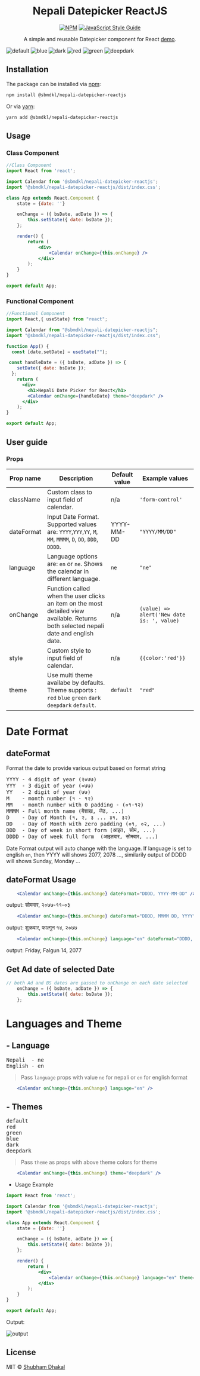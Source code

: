 <div align="center">

<!--lint ignore no-dead-urls-->

# Nepali Datepicker ReactJS
[![NPM](https://img.shields.io/npm/v/@sbmdkl/nepali-datepicker-reactjs.svg)](https://www.npmjs.com/package/@sbmdkl/nepali-datepicker-reactjs) [![JavaScript Style Guide](https://img.shields.io/badge/code_style-standard-brightgreen.svg)](https://standardjs.com)

A simple and reusable Datepicker component for React <a href="https://codesandbox.io/s/winter-http-vcou3?file=/src/App.js">demo</a>.

</div>

![default](https://raw.githubusercontent.com/sbmdkl/nepali-datepicker-reactjs/main/blob/images/12e57f6d-a2ee-4352-8b73-85971acdf06d.png ':size=260x260')
![blue](https://raw.githubusercontent.com/sbmdkl/nepali-datepicker-reactjs/main/blob/images/bc421c42-711a-438e-878c-53cffcb0db77.png ':size=260x260')
![dark](https://raw.githubusercontent.com/sbmdkl/nepali-datepicker-reactjs/main/blob/images/97c76561-56b3-4ce3-85fb-2ad7b8d2427b.png ':size=260x260')
![red](https://raw.githubusercontent.com/sbmdkl/nepali-datepicker-reactjs/main/blob/images/27a40071-390f-4908-8c58-7dd912840a99.png ':size=260x260')
![green](https://raw.githubusercontent.com/sbmdkl/nepali-datepicker-reactjs/main/blob/images/8ff06f5e-cd55-40e0-8d8a-fa9a9e3a06e6.png ':size=260x260')
![deepdark](https://raw.githubusercontent.com/sbmdkl/nepali-datepicker-reactjs/main/blob/images/ed397da4-a4eb-4269-8d6a-b03714c25bc2.png ':size=260x260')

## Installation
The package can be installed via [npm](https://github.com/npm/cli):
```bash
npm install @sbmdkl/nepali-datepicker-reactjs
```
Or via [yarn](https://github.com/yarnpkg/yarn):

```bash
yarn add @sbmdkl/nepali-datepicker-reactjs
```

## Usage

### Class Component
```jsx
//Class Component
import React from 'react';

import Calendar from '@sbmdkl/nepali-datepicker-reactjs';
import '@sbmdkl/nepali-datepicker-reactjs/dist/index.css';

class App extends React.Component {
	state = {date: ''}

	onChange = ({ bsDate, adDate }) => {
		this.setState({ date: bsDate });
	};

	render() {
		return (
			<div>
				<Calendar onChange={this.onChange} />
			</div>
		);
	}
}

export default App;

```
### Functional Component
```jsx
//Functional Component
import React,{ useState} from "react";

import Calendar from "@sbmdkl/nepali-datepicker-reactjs";
import "@sbmdkl/nepali-datepicker-reactjs/dist/index.css";

function App() {
  const [date,setDate] = useState("");

 const handleDate = ({ bsDate, adDate }) => {
    setDate({ date: bsDate });
  };
    return (
      <div>
        <h1>Nepali Date Picker for React</h1>
        <Calendar onChange={handleDate} theme="deepdark" />
      </div>
    );
}

export default App;


```
## User guide

### Props

|Prop name|Description|Default value|Example values|
|----|----|----|----|
|className|Custom class to input field of calendar.|n/a|`'form-control'`|
|dateFormat|Input Date Format. Supported values are: `YYYY`,`YYY`,`YY`, `M`, `MM`, `MMMM`, `D`, `DD`, `DDD`, `DDDD`.|YYYY-MM-DD|`"YYYY/MM/DD"`|
|language|Language options are: `en` or `ne`. Shows the calendar in different language.| `ne` |`"ne"`|
|onChange|Function called when the user clicks an item on the most detailed view available. Returns both selected nepali date and english date.|n/a|`(value) => alert('New date is: ', value)`|
|style|Custom style to input field of calendar.|n/a|`{{color:'red'}}`|
|theme|Use multi theme availabe by defaults. Theme supports : `red` `blue` `green` `dark` `deepdark` `default`.|`default`|`"red"`|

# Date Format
## dateFormat
Format the date to provide various output based on format string
<pre>
YYYY - 4 digit of year (२०७७)
YYY  - 3 digit of year (०७७)
YY   - 2 digit of year (७७)
M    - month number (१ - १२)
MM   - month number with 0 padding - (०१-१२)
MMMM - Full month name (बैशाख, जेठ, ...)
D    - Day of Month (१, २, ३ ... ३१, ३२)
DD   - Day of Month with zero padding (०१, ०२, ...)
DDD  - Day of week in short form (आइत, सोम, ...)
DDDD - Day of week full form  (आइतबार, सोमबार, ...)
</pre>

Date Format output will auto change with the language.
If language is set to english `en`, then YYYY will shows 2077, 2078 ...,
similarily output of DDDD will shows Sunday, Monday ...

## dateFormat Usage
```jsx
	<Calendar onChange={this.onChange} dateFormat="DDDD, YYYY-MM-DD" />
```
output: सोमवार, २०७७-११-०३
```jsx
	<Calendar onChange={this.onChange} dateFormat="DDDD, MMMM DD, YYYY" />
```
output: शुक्रवार, फाल्गुन १४, २०७७
```jsx
	<Calendar onChange={this.onChange} language="en" dateFormat="DDDD, MMMM DD, YYYY" />
```
output: Friday, Falgun 14, 2077

## Get Ad date of selected Date
```jsx
// both Ad and BS dates are passed to onChange on each date selected
	onChange = ({ bsDate, adDate }) => {
		this.setState({ date: bsDate });
	};


```
# Languages and Theme

## - Language
<pre>
Nepali  - ne
English - en
</pre>
> Pass `language` props with value `ne` for nepali or `en` for english format
```jsx
	<Calendar onChange={this.onChange} language="en" />
```

## - Themes
<pre>
default
red
green
blue
dark
deepdark
</pre>
> Pass `theme` as props with above theme colors for theme
```jsx
	<Calendar onChange={this.onChange} theme="deepdark" />
```

- Usage Example

```jsx
import React from 'react';

import Calendar from '@sbmdkl/nepali-datepicker-reactjs';
import '@sbmdkl/nepali-datepicker-reactjs/dist/index.css';

class App extends React.Component {
	state = {date: ''}

	onChange = ({ bsDate, adDate }) => {
		this.setState({ date: bsDate });
	};

	render() {
		return (
			<div>
				<Calendar onChange={this.onChange} language="en" theme="deepdark" dateFormat="DDDD, YYYY-MM-DD" />
			</div>
		);
	}
}

export default App;

```
Output:

![output](https://raw.githubusercontent.com/sbmdkl/nepali-datepicker-reactjs/main/blob/images/0142e689-6c38-4693-bfa0-a78e22ad6ec5%20.png)

## License

MIT © [Shubham Dhakal](https://github.com/sbmdkl)
